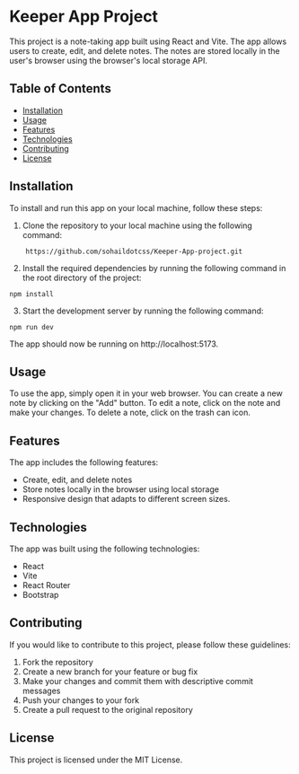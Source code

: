 # **Keeper App Project**

This project is a note-taking app built using React and Vite. The app allows users to create, edit, and delete notes. The notes are stored locally in the user's browser using the browser's local storage API.

## **Table of Contents**

- [Installation](#installation)
- [Usage](#usage)
- [Features](#features)
- [Technologies](#technologies)
- [Contributing](#contributing)
- [License](#license)

## **Installation**

To install and run this app on your local machine, follow these steps:

1. Clone the repository to your local machine using the following command:

```
    https://github.com/sohaildotcss/Keeper-App-project.git
```

2. Install the required dependencies by running the following command in the root directory of the project:

```
npm install
```

3. Start the development server by running the following command:

```
npm run dev

```

The app should now be running on http://localhost:5173.

## **Usage**

To use the app, simply open it in your web browser. You can create a new note by clicking on the "Add" button. To edit a note, click on the note and make your changes. To delete a note, click on the trash can icon.

## **Features**

The app includes the following features:

* Create, edit, and delete notes
* Store notes locally in the browser using local storage
* Responsive design that adapts to different screen sizes.

## **Technologies**

The app was built using the following technologies:

* React
* Vite
* React Router
* Bootstrap

## **Contributing**

If you would like to contribute to this project, please follow these guidelines:

1. Fork the repository
2. Create a new branch for your feature or bug fix
3. Make your changes and commit them with descriptive commit messages
4. Push your changes to your fork
5. Create a pull request to the original repository

## **License**

This project is licensed under the MIT License.
